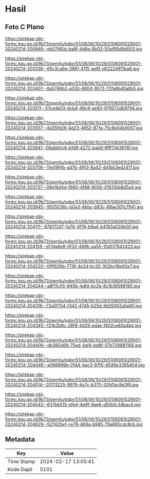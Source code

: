 # Hasil

## Foto C Plano

https://sirekap-obj-formc.kpu.go.id/9b73/pemilu/pdpr/51/08/06/10/29/5108061029001-20240214-200946--eb57f45d-ba8f-4d9a-8b03-50af68d9d003.jpg

https://sirekap-obj-formc.kpu.go.id/9b73/pemilu/pdpr/51/08/06/10/29/5108061029001-20240214-203336--65c3ca9a-3981-4115-ae6f-d02224811ba8.jpg

https://sirekap-obj-formc.kpu.go.id/9b73/pemilu/pdpr/51/08/06/10/29/5108061029001-20240214-203407--8a5746b2-a330-4804-9573-72fa6bd0a6b5.jpg

https://sirekap-obj-formc.kpu.go.id/9b73/pemilu/pdpr/51/08/06/10/29/5108061029001-20240214-203511--37cede03-dcb4-49c9-ae93-979572db9794.jpg

https://sirekap-obj-formc.kpu.go.id/9b73/pemilu/pdpr/51/08/06/10/29/5108061029001-20240214-203557--4d35fd26-4d23-4952-871e-75c8e04b9057.jpg

https://sirekap-obj-formc.kpu.go.id/9b73/pemilu/pdpr/51/08/06/10/29/5108061029001-20240214-203641--06abb0c6-bfd9-4272-bab9-9fff1343976f.jpg

https://sirekap-obj-formc.kpu.go.id/9b73/pemilu/pdpr/51/08/06/10/29/5108061029001-20240214-203706--11e0991b-ad7b-4f63-8a42-4d1bb3ed2417.jpg

https://sirekap-obj-formc.kpu.go.id/9b73/pemilu/pdpr/51/08/06/10/29/5108061029001-20240214-203737--08e16d4d-f980-4f88-9056-41931bb8d5a4.jpg

https://sirekap-obj-formc.kpu.go.id/9b73/pemilu/pdpr/51/08/06/10/29/5108061029001-20240214-203945--9555036c-b0a3-4bbc-b83c-88ae301c7941.jpg

https://sirekap-obj-formc.kpu.go.id/9b73/pemilu/pdpr/51/08/06/10/29/5108061029001-20240214-204111--878172d7-1a76-4f76-b9a4-b4183a026b00.jpg

https://sirekap-obj-formc.kpu.go.id/9b73/pemilu/pdpr/51/08/06/10/29/5108061029001-20240214-204159--d17da8e6-0f33-469b-aa55-10d517842423.jpg

https://sirekap-obj-formc.kpu.go.id/9b73/pemilu/pdpr/51/08/06/10/29/5108061029001-20240214-204220--0fff626b-7718-4e2d-bc32-302bc18e92e7.jpg

https://sirekap-obj-formc.kpu.go.id/9b73/pemilu/pdpr/51/08/06/10/29/5108061029001-20240214-204244--a8f11c05-840b-4dfd-bc2b-8c1b36588190.jpg

https://sirekap-obj-formc.kpu.go.id/9b73/pemilu/pdpr/51/08/06/10/29/5108061029001-20240214-204316--72a0f754-f342-4745-b25d-8d35062a5a90.jpg

https://sirekap-obj-formc.kpu.go.id/9b73/pemilu/pdpr/51/08/06/10/29/5108061029001-20240214-204345--f21b2b9c-38f8-4d29-adae-f402ce80a4bd.jpg

https://sirekap-obj-formc.kpu.go.id/9b73/pemilu/pdpr/51/08/06/10/29/5108061029001-20240214-204406--db385469-75ed-4af4-bd8f-07b729881168.jpg

https://sirekap-obj-formc.kpu.go.id/9b73/pemilu/pdpr/51/08/06/10/29/5108061029001-20240214-204446--a098898b-0144-4ac3-97f0-4546e3395404.jpg

https://sirekap-obj-formc.kpu.go.id/9b73/pemilu/pdpr/51/08/06/10/29/5108061029001-20240214-204514--20113225-9976-4a7c-b370-32fd1ac8e3f6.jpg

https://sirekap-obj-formc.kpu.go.id/9b73/pemilu/pdpr/51/08/06/10/29/5108061029001-20240214-204543--637bb515-efe4-4e9f-8ae6-d50bfc34bac4.jpg

https://sirekap-obj-formc.kpu.go.id/9b73/pemilu/pdpr/51/08/06/10/29/5108061029001-20240214-204629--527425ef-ce79-469a-b985-79a665cdc8cb.jpg


## Metadata

| Key        | Value               |
| ---------- | ------------------- |
| Time Stamp | 2024-02-17 13:05:41 |
| Kode Dapil | 5101                |



